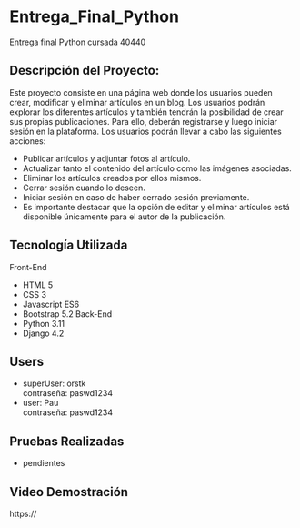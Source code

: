 # Entrega_Final_Python
Entrega final Python cursada 40440

## Descripción del Proyecto:

Este proyecto consiste en una página web donde los usuarios pueden crear, modificar y eliminar artículos en un blog. Los usuarios podrán explorar los diferentes artículos y también tendrán la posibilidad de crear sus propias publicaciones. Para ello, deberán registrarse y luego iniciar sesión en la plataforma.
Los usuarios podrán llevar a cabo las siguientes acciones:

+ Publicar artículos y adjuntar fotos al artículo.
+ Actualizar tanto el contenido del artículo como las imágenes asociadas.
+ Eliminar los artículos creados por ellos mismos.
+ Cerrar sesión cuando lo deseen.
+ Iniciar sesión en caso de haber cerrado sesión previamente.
+ Es importante destacar que la opción de editar y eliminar artículos está disponible únicamente para el autor de la publicación.

## Tecnología Utilizada
Front-End
  + HTML 5
  + CSS 3
  + Javascript ES6
  + Bootstrap 5.2
Back-End
  + Python 3.11
  + Django 4.2

## Users
  + superUser: orstk  
    contraseña: paswd1234
  + user: Pau  
    contraseña: paswd1234

## Pruebas Realizadas
  + pendientes
 
## Video Demostración
  https://
